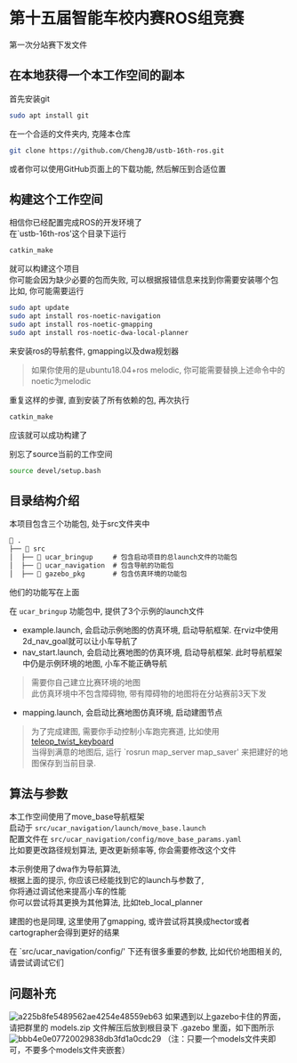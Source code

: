# 第十五届智能车校内赛ROS组竞赛

第一次分站赛下发文件

## 在本地获得一个本工作空间的副本

首先安装git

```sh
sudo apt install git 
```

在一个合适的文件夹内, 克隆本仓库

```sh
git clone https://github.com/ChengJB/ustb-16th-ros.git
```

或者你可以使用GitHub页面上的下载功能, 然后解压到合适位置

## 构建这个工作空间

相信你已经配置完成ROS的开发环境了  
在`ustb-16th-ros'这个目录下运行

```sh
catkin_make
```

就可以构建这个项目  
你可能会因为缺少必要的包而失败, 可以根据报错信息来找到你需要安装哪个包  
比如, 你可能需要运行

```sh
sudo apt update
sudo apt install ros-noetic-navigation
sudo apt install ros-noetic-gmapping
sudo apt install ros-noetic-dwa-local-planner
```

来安装ros的导航套件, gmapping以及dwa规划器  

> 如果你使用的是ubuntu18.04+ros melodic, 你可能需要替换上述命令中的noetic为melodic

重复这样的步骤, 直到安装了所有依赖的包, 再次执行

```sh
catkin_make
```

应该就可以成功构建了

别忘了source当前的工作空间

```sh
source devel/setup.bash
```

## 目录结构介绍

本项目包含三个功能包, 处于src文件夹中

```txt
 .
├──  src
│  ├──  ucar_bringup     # 包含启动项目的总launch文件的功能包
│  ├──  ucar_navigation  # 包含导航的功能包
│  ├──  gazebo_pkg       # 包含仿真环境的功能包
```

他们的功能写在上面

在 `ucar_bringup` 功能包中, 提供了3个示例的launch文件

- example.launch, 会启动示例地图的仿真环境, 启动导航框架. 在rviz中使用2d_nav_goal就可以让小车导航了
- nav_start.launch, 会启动比赛地图的仿真环境, 启动导航框架. 此时导航框架中仍是示例环境的地图, 小车不能正确导航

> 需要你自己建立比赛环境的地图  
> 此仿真环境中不包含障碍物, 带有障碍物的地图将在分站赛前3天下发

- mapping.launch, 会启动比赛地图仿真环境, 启动建图节点

> 为了完成建图, 需要你手动控制小车跑完赛道, 比如使用 [teleop_twist_keyboard](http://wiki.ros.org/teleop_twist_keyboard)  
> 当得到满意的地图后, 运行 `rosrun map_server map_saver' 来把建好的地图保存到当前目录.

## 算法与参数

本工作空间使用了move_base导航框架  
启动于 `src/ucar_navigation/launch/move_base.launch`  
配置文件在 `src/ucar_navigation/config/move_base_params.yaml`  
比如要更改路径规划算法, 更改更新频率等, 你会需要修改这个文件

  

本示例使用了dwa作为导航算法,  
根据上面的提示, 你应该已经能找到它的launch与参数了,  
你将通过调试他来提高小车的性能  
你可以尝试将其更换为其他算法, 比如teb_local_planner

  

建图的也是同理, 这里使用了gmapping, 或许尝试将其换成hector或者cartographer会得到更好的结果

在 `src/ucar_navigation/config/' 下还有很多重要的参数, 比如代价地图相关的, 请尝试调试它们
## 问题补充
![a225b8fe5489562ae4254e48559eb63](https://user-images.githubusercontent.com/79188319/193418602-495d1cfa-ec87-4088-9280-3f1852c99447.jpg)
如果遇到以上gazebo卡住的界面，请把群里的 models.zip 文件解压后放到根目录下 .gazebo 里面，如下图所示
![bbb4e0e07720029838db3fd1a0cdc29](https://user-images.githubusercontent.com/79188319/193418738-ba1bf0b1-68fa-492f-8658-9979d8231687.jpg)
（注：只要一个models文件夹即可，不要多个models文件夹嵌套）

